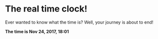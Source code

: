# The real time clock!

Ever wanted to know what the time is? Well, your journey is about to end!

**The time is Nov 24, 2017, 18:01**